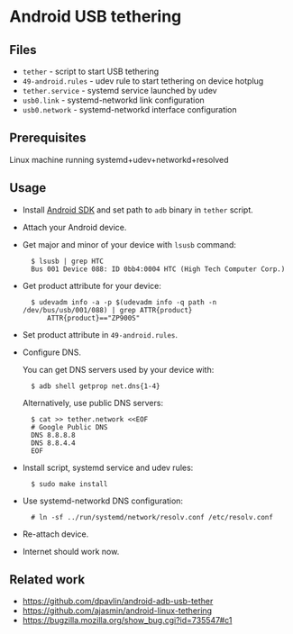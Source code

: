 # Android USB tethering

## Files

* `tether` - script to start USB tethering
* `49-android.rules` - udev rule to start tethering on device hotplug
* `tether.service` - systemd service launched by udev
* `usb0.link` - systemd-networkd link configuration
* `usb0.network` - systemd-networkd interface configuration

## Prerequisites

Linux machine running systemd+udev+networkd+resolved

## Usage

* Install [Android SDK](http://developer.android.com/sdk) and set path to
  `adb` binary in `tether` script.
* Attach your Android device.
* Get major and minor of your device with `lsusb` command:

        $ lsusb | grep HTC
        Bus 001 Device 088: ID 0bb4:0004 HTC (High Tech Computer Corp.)

* Get product attribute for your device:

        $ udevadm info -a -p $(udevadm info -q path -n /dev/bus/usb/001/088) | grep ATTR{product}
            ATTR{product}=="ZP900S"

* Set product attribute in `49-android.rules`.

* Configure DNS.

  You can get DNS servers used by your device with:

        $ adb shell getprop net.dns{1-4}

  Alternatively, use public DNS servers:

        $ cat >> tether.network <<EOF
        # Google Public DNS
        DNS 8.8.8.8
        DNS 8.8.4.4
        EOF

* Install script, systemd service and udev rules:

        $ sudo make install

* Use systemd-networkd DNS configuration:

        # ln -sf ../run/systemd/network/resolv.conf /etc/resolv.conf

* Re-attach device.
* Internet should work now.

## Related work

* https://github.com/dpavlin/android-adb-usb-tether
* https://github.com/ajasmin/android-linux-tethering
* https://bugzilla.mozilla.org/show_bug.cgi?id=735547#c1
